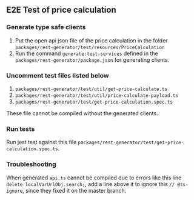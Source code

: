 ## E2E Test of price calculation
### Generate type safe clients
1. Put the open api json file of the price calculation in the folder `packages/rest-generator/test/resources/PriceCalculation`
2. Run the command `generate:test-services` defined in the `packages/rest-generator/package.json` for generating clients.

### Uncomment test files listed below
1. `packages/rest-generator/test/util/get-price-calculate.ts`
2. `packages/rest-generator/test/util/price-calculate-payload.ts`
3. `packages/rest-generator/test/get-price-calculation.spec.ts`

These file cannot be compiled without the generated clients.

### Run tests
Run jest test against this file `packages/rest-generator/test/get-price-calculation.spec.ts`.

### Troubleshooting
When generated `api.ts` cannot be compiled due to errors like this line `delete localVarUrlObj.search;`, 
add a line above it to ignore this `// @ts-ignore`, since they fixed it on the master branch.
